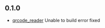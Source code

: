 ## 0.1.0

* [qrcode_reader](https://pub.dartlang.org/packages/qrcode_reader) Unable to build error fixed


